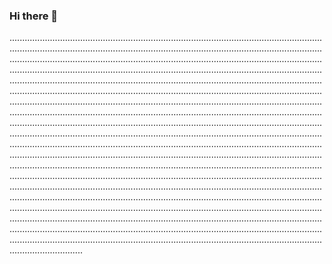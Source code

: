 ### Hi there 👋

.............................................................................................................................................................................................................................................................................................................................................................................................................................................................................................................................................................................................................................................................................................................................................................................................................................................................................................................................................................................................................................................................................................................................................................................................................................................................................................................................................................................................................................................................................................................................................................................................................................................................................................................................................................................................................................................................................................................................................................................................................................................................................................................................................................................................................................................................................................................................................................................................................................................................................................................................................................................................................